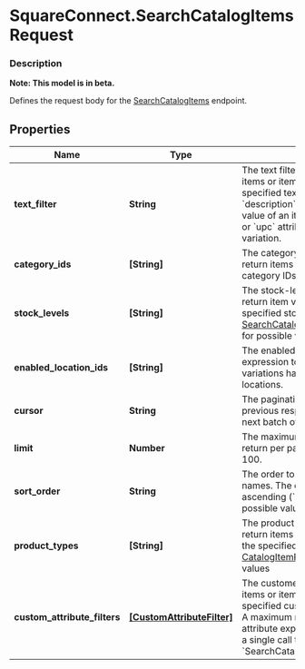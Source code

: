 # SquareConnect.SearchCatalogItemsRequest

### Description
**Note: This model is in beta.**

Defines the request body for the [SearchCatalogItems](#endpoint-Catalog-SearchCatalogItems) endpoint.

## Properties
Name | Type | Description | Notes
------------ | ------------- | ------------- | -------------
**text_filter** | **String** | The text filter expression to return items or item variations containing specified text in the &#x60;name&#x60;, &#x60;description&#x60;, or &#x60;abbreviation&#x60; attribute value of an item, or in the &#x60;name&#x60;, &#x60;sku&#x60;, or &#x60;upc&#x60; attribute value of an item variation. | [optional] 
**category_ids** | **[String]** | The category id query expression to return items containing the specified category IDs. | [optional] 
**stock_levels** | **[String]** | The stock-level query expression to return item variations with the specified stock levels. See [SearchCatalogItemsRequestStockLevel](#type-searchcatalogitemsrequeststocklevel) for possible values | [optional] 
**enabled_location_ids** | **[String]** | The enabled-location query expression to return items and item variations having specified enabled locations. | [optional] 
**cursor** | **String** | The pagination token, returned in the previous response, used to fetch the next batch of pending results. | [optional] 
**limit** | **Number** | The maximum number of results to return per page. The default value is 100. | [optional] 
**sort_order** | **String** | The order to sort the results by item names. The default sort order is ascending (&#x60;ASC&#x60;). See [SortOrder](#type-sortorder) for possible values | [optional] 
**product_types** | **[String]** | The product types query expression to return items or item variations having the specified product types. See [CatalogItemProductType](#type-catalogitemproducttype) for possible values | [optional] 
**custom_attribute_filters** | [**[CustomAttributeFilter]**](CustomAttributeFilter.md) | The customer-attribute filter to return items or item variations matching the specified custom attribute expressions. A maximum number of 10 custom attribute expressions are supported in a single call to the &#x60;SearchCatalogItems&#x60; endpoint. | [optional] 


